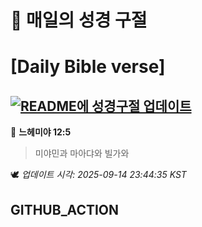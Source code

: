 # 🙏 매일의 성경 구절
# [Daily Bible verse]
## [![README에 성경구절 업데이트](https://github.com/DONGSUKA/first_test/actions/workflows/update-readme-bible.yml/badge.svg)](https://github.com/DONGSUKA/first_test/actions/workflows/update-readme-bible.yml)
<!-- START_BIBLE_VERSE -->
📖 **느헤미야 12:5**
> 미야민과 마아댜와 빌가와

🕊️ _업데이트 시각: 2025-09-14 23:44:35 KST_
  <!-- END_BIBLE_VERSE -->
## GITHUB_ACTION
